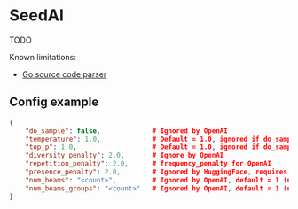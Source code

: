# SeedAI

TODO

Known limitations:

- [Go source code parser](https://git.ultraware.nl/elwin/scparser)

## Config example

```json
{
	"do_sample": false,             # Ignored by OpenAI
	"temperature": 1.0,             # Default = 1.0, ignored if do_sample is false
	"top_p": 1.0,                   # Default = 1.0, ignored if do_sample is false
	"diversity_penalty": 2.0,       # Ignore by OpenAI
	"repetition_penalty": 2.0,      # frequency_penalty for OpenAI
	"presence_penalty": 2.0,        # Ignored by HuggingFace, requires group beam search)
	"num_beams": "<count>",         # Ignored by OpenAI, default = 1 (no beam search)
	"num_beams_groups": "<count>"   # Ignored by OpenAI, default = 1 (no group beam search)
}
```
